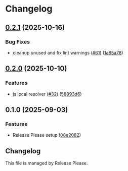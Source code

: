 # Changelog

## [0.2.1](https://github.com/fabriziodemaria/confidence-resolver-rust/compare/wasm-msg-v0.2.0...wasm-msg-v0.2.1) (2025-10-16)


### Bug Fixes

* cleanup unused and fix lint warnings ([#61](https://github.com/fabriziodemaria/confidence-resolver-rust/issues/61)) ([1a85a78](https://github.com/fabriziodemaria/confidence-resolver-rust/commit/1a85a78e57232784bada3da692088d13f9b1089c))

## [0.2.0](https://github.com/spotify/confidence-resolver-rust/compare/wasm-msg-v0.1.0...wasm-msg-v0.2.0) (2025-10-10)


### Features

* js local resolver ([#32](https://github.com/spotify/confidence-resolver-rust/issues/32)) ([58893d6](https://github.com/spotify/confidence-resolver-rust/commit/58893d6610b56b5aa6a6250db9e9bb1af506497f))

## 0.1.0 (2025-09-03)


### Features

* Release Please setup ([08e2082](https://github.com/spotify/confidence-resolver-rust/commit/08e208218918b211ac9efdbeda634a3b7f9e6e78))

## Changelog

This file is managed by Release Please.

